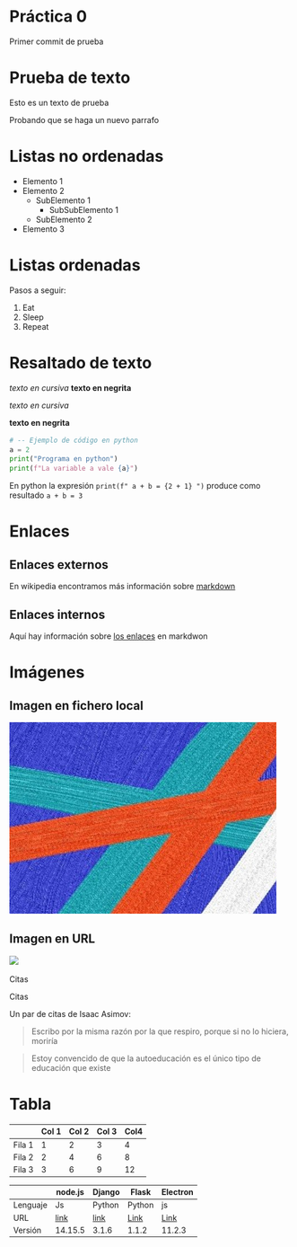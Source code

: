  # Práctica 0

Primer commit de prueba


# Prueba de texto

Esto es un texto de prueba

Probando que se haga un nuevo parrafo

# Listas no ordenadas

* Elemento 1
* Elemento 2
    * SubElemento 1
        * SubSubElemento 1
    * SubElemento 2
* Elemento 3

# Listas ordenadas

Pasos a seguir:

1. Eat
2. Sleep
3. Repeat


# Resaltado de texto

*texto en cursiva*
**texto en negrita**

*texto en cursiva*

**texto en negrita**


```python
# -- Ejemplo de código en python
a = 2
print("Programa en python")
print(f"La variable a vale {a}")
```

En python la expresión `print(f" a + b = {2 + 1} ")` produce como resultado `a + b = 3`

# Enlaces 

## Enlaces externos

En wikipedia encontramos más información sobre [markdown](https://es.wikipedia.org/wiki/Markdown)

## Enlaces internos

Aquí hay información sobre [los enlaces](#Enlaces) en markdwon


# Imágenes

## Imagen en fichero local

![](foto.png)


## Imagen en URL

![](https://upload.wikimedia.org/wikipedia/commons/2/2f/CC_BY-SA_3.0.png)

 Citas

 Citas

Un par de citas de Isaac Asimov:

> Escribo por la misma razón por la que respiro, porque si no lo hiciera, moriría

> Estoy convencido de que la autoeducación es el único tipo de educación que existe

# Tabla

|         | Col 1 | Col 2| Col 3| Col4 |
|---------|-------|------|------|------|
|  Fila 1 |   1   |   2  |   3  |  4   |
|  Fila 2 |   2   |   4  |   6  |  8   |
|  Fila 3 |   3   |   6  |   9  |  12  |

|          |  node.js  | Django | Flask | Electron |
|----------|-----------|--------|-------|----------|
| Lenguaje | Js        | Python | Python| js       |
| URL      | [link](https://nodejs.org/es/) | [link](https://www.djangoproject.com/)  | [Link](https://flask.palletsprojects.com/en/1.1.x/) | [Link](https://www.electronjs.org/) |
| Versión  |  14.15.5  | 3.1.6  | 1.1.2 | 11.2.3 |